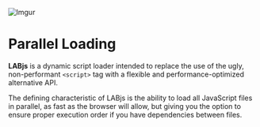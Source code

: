 ![Imgur](http://i.imgur.com/cslTyLo.png)
# Parallel Loading
**LABjs** is a dynamic script loader intended to replace the use of the ugly, non-performant `<script>` tag with a flexible and performance-optimized alternative API.

The defining characteristic of LABjs is the ability to load all JavaScript files in parallel, as fast as the browser will allow, but giving you the option to ensure proper execution order if you have dependencies between files.
